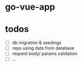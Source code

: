 # go-vue-app

# todos

- [ ] db migration & seedings
- [ ] repo using data from database
- [ ] request body/ params validation
- [ ] ...

